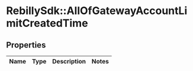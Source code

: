 # RebillySdk::AllOfGatewayAccountLimitCreatedTime

## Properties
Name | Type | Description | Notes
------------ | ------------- | ------------- | -------------

